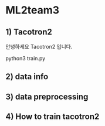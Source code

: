 # ML2team3
## 1) Tacotron2
안녕하세요 Tacotron2 입니다.

  python3 train.py

## 2) data info
## 3) data preprocessing
## 4) How to train tacotron2

